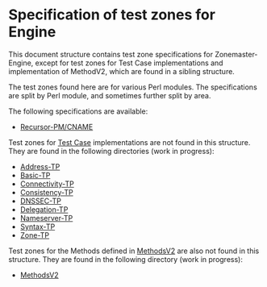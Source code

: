 # Specification of test zones for Engine

This document structure contains test zone specifications for Zonemaster-Engine,
except for test zones for Test Case implementations and implementation of
MethodV2, which are found in a sibling structure.

The test zones found here are for various Perl modules. The specifications are
split by Perl module, and sometimes further split by area.

The following specifications are available:

* [Recursor-PM/CNAME](Recursor-PM/CNAME.md)


Test zones for [Test Case] implementations are not found in this structure. They are found in
the following directories (work in progress):

* [Address-TP](Address-TP)
* [Basic-TP](Basic-TP)
* [Connectivity-TP](Connectivity-TP)
* [Consistency-TP](Consistency-TP)
* [DNSSEC-TP](DNSSEC-TP)
* [Delegation-TP](Delegation-TP)
* [Nameserver-TP](Nameserver-TP)
* [Syntax-TP](Syntax-TP)
* [Zone-TP](Zone-TP)


Test zones for the Methods defined in [MethodsV2] are also not found in this structure. They
are found in the following directory (work in progress):

* [MethodsV2](MethodsV2)


[Test Case]:                                       ../../tests/README.md 
[MethodsV2]:                                       ../../tests/MethodsV2.md 

